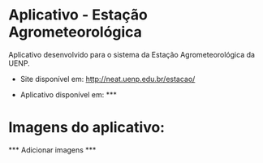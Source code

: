 # Aplicativo - Estação Agrometeorológica

Aplicativo desenvolvido para o sistema da Estação Agrometeorológica da UENP.

- Site disponível em: http://neat.uenp.edu.br/estacao/

- Aplicativo disponível em: ***

# Imagens do aplicativo:

*** Adicionar imagens ***
